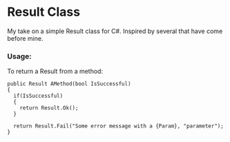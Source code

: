 # Result Class
My take on a simple Result class for C#. Inspired by several that have come before mine.

### Usage:
To return a Result from a method:
```
public Result AMethod(bool IsSuccessful)
{
  if(IsSuccessful)
  {
    return Result.Ok();
  }

  return Result.Fail("Some error message with a {Param}, "parameter");
}
```

